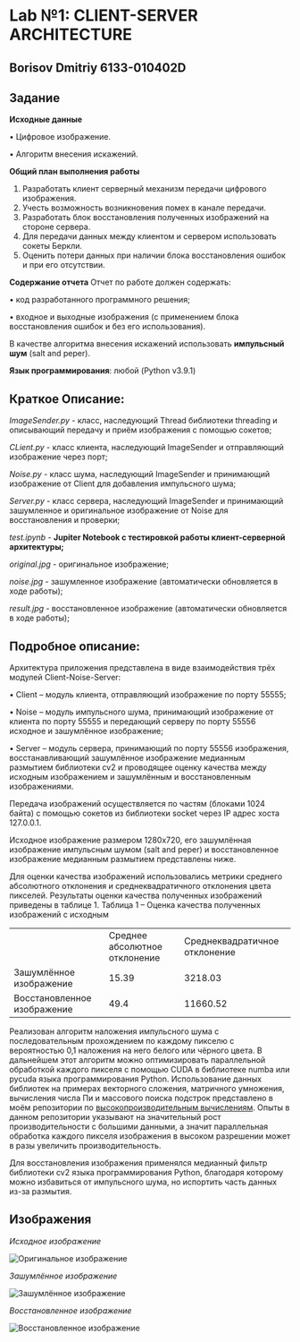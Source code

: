 # Lab №1: CLIENT-SERVER ARCHITECTURE
## Borisov Dmitriy 6133-010402D

## Задание
__Исходные данные__

• Цифровое изображение.

• Алгоритм внесения искажений.

__Общий план выполнения работы__
1. Разработать клиент серверный механизм передачи цифрового изображения.
2. Учесть возможность возникновения помех в канале передачи.
3. Разработать блок восстановления полученных изображений на стороне сервера.
4. Для передачи данных между клиентом и сервером использовать сокеты Беркли.
5. Оценить потери данных при наличии блока восстановления ошибок и при его отсутствии.

__Содержание отчета__
Отчет по работе должен содержать:

• код разработанного программного решения;

• входное и выходные изображения (с применением блока восстановления ошибок и без его использования).

В качестве алгоритма внесения искажений использовать __импульсный шум__ (salt and peper).

__Язык программирования__: любой (Python v3.9.1)

## Краткое Описание:

_ImageSender.py_ - класс, наследующий Thread библиотеки threading и описывающий передачу и приём изображения с помощью сокетов;

_CLient.py_ - класс клиента, наследующий ImageSender и отправляющий изображение через порт;

_Noise.py_ - класс шума, наследующий ImageSender и принимающий изображение от Client для добавления импульсного шума;

_Server.py_ - класс сервера, наследующий ImageSender и принимающий зашумленное и оригинальное изображение от Noise для восстановления и проверки;

_test.ipynb_ - __Jupiter Notebook с тестировкой работы клиент-серверной архитектуры;__

_original.jpg_ - оригинальное изображение;

_noise.jpg_ - зашумленное изображение (автоматически обновляется в ходе работы);

_result.jpg_ - восстановленное изображение (автоматически обновляется в ходе работы);

## Подробное описание:

Архитектура приложения представлена в виде взаимодействия трёх модулей Client-Noise-Server:

•	Client – модуль клиента, отправляющий изображение по порту 55555;

•	Noise – модуль импульсного шума, принимающий изображение от клиента по порту 55555 и передающий серверу по порту 55556 исходное и зашумлённое изображение;

•	Server – модуль сервера, принимающий по порту 55556 изображения, восстанавливающий зашумлённое изображение медианным размытием библиотеки cv2 и проводящее оценку качества между исходным изображением и зашумлённым и восстановленным изображениями.

Передача изображений осуществляется по частям (блоками 1024 байта) с помощью сокетов из библиотеки socket через IP адрес хоста 127.0.0.1.

Исходное изображение размером 1280x720, его зашумлённая изображение импульсным шумом (salt and peper) и восстановленное изображение медианным размытием представлены ниже. 

Для оценки качества изображений использовались метрики среднего абсолютного отклонения и среднеквадратичного отклонения цвета пикселей. Результаты оценки качества полученных изображений приведены в таблице 1.
Таблица 1 – Оценка качества полученных изображений с исходным
<table border="0" cellpadding="0" cellspacing="0" id="sheet0" class="sheet0 gridlines">
    <col class="col0">
    <col class="col1">
    <col class="col2">
    <tbody>
      <tr class="row0">
        <td class="column0 style1 null"></td>
        <td class="column1 style2 s">Среднее абсолютное отклонение</td>
        <td class="column2 style2 s">Среднеквадратичное отклонение</td>
      </tr>
      <tr class="row1">
        <td class="column0 style3 s">Зашумлённое изображение</td>
        <td class="column1 style4 n">15.39</td>
        <td class="column2 style4 n">3218.03</td>
      </tr>
      <tr class="row2">
        <td class="column0 style3 s">Восстановленное изображение</td>
        <td class="column1 style4 n">49.4</td>
        <td class="column2 style4 n">11660.52</td>
      </tr>
    </tbody>
</table>

Реализован алгоритм наложения импульсного шума с последовательным прохождением по каждому пикселю с вероятностью 0,1 наложения на него белого или чёрного цвета. В дальнейшем этот алгоритм можно оптимизировать параллельной обработкой каждого пикселя с помощью CUDA в библиотеке numba или pycuda языка программирования Python. Использование данных библиотек на примерах векторного сложения, матричного умножения, вычисления числа Пи и массового поиска подстрок представлено в моём репозитории по [высокопроизводительным вычислениям](https://github.com/DiBoS290699/High-Performance_Computing). Опыты в данном репозитории указывают на значительный рост производительности с большими данными, а значит параллельная обработка каждого пикселя изображения в высоком разрешении может в разы увеличить производительность.

Для восстановления изображения применялся медианный фильтр библиотеки cv2 языка программирования Python, благодаря которому можно избавиться от импульсного шума, но испортить часть данных из-за размытия.


## Изображения

_Исходное изображение_

![Оригинальное изображение](./original.jpg)

_Зашумлённое изображение_

![Зашумлённое изображение](./noise.jpg)

_Восстановленное изображение_

![Восстановленное изображение](./result.jpg)


